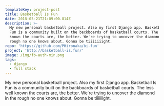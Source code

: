 ```yaml
---
templateKey: project-post
title: Basketball Is Fun
date: 2018-05-21T21:09:00.814Z
description: >-
  My new personal basketball project. Also my first Django app. Basketball Is
  Fun is a community built on the backboards of basketball courts. The less well
  known the courts are, the better. We're trying to uncover the diamond in the
  rough no one knows about. Gonna be tiiiiiiight.
repo: 'https://github.com/PHironaka/bi-fun'
project: 'http://basketball-is.fun/'
image: /img/fb-auth-min.png
tags:
  - django
  - full stack
---
```

My new personal basketball project. Also my first Django app. Basketball Is Fun is a community built on the backboards of basketball courts. The less well known the courts are, the better. We're trying to uncover the diamond in the rough no one knows about. Gonna be tiiiiiiight.
